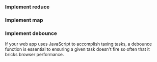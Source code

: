 ### Implement reduce
### Implement map
### Implement debounce 
If your web app uses JavaScript to accomplish taxing tasks, a debounce function is essential to ensuring a given task doesn't fire so often that it bricks browser performance.
